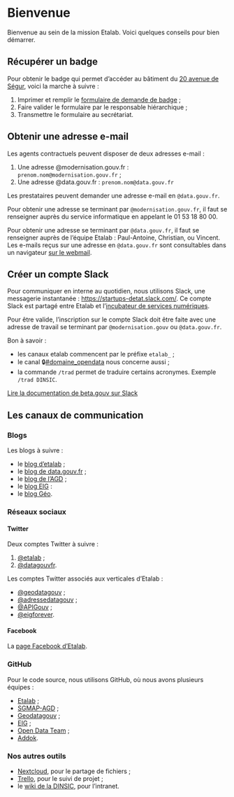 # Bienvenue

Bienvenue au sein de la mission Etalab. Voici quelques conseils pour bien démarrer.

## Récupérer un badge

Pour obtenir le badge qui permet d’accéder au bâtiment du [20 avenue de Ségur](https://adresse.data.gouv.fr/map?lng=2.30831&lat=48.8503&z=18), voici la marche à suivre&nbsp;:

1. Imprimer et remplir le [formulaire de demande de badge](https://raw.github.com/wiki/betagouv/beta.gouv.fr/files/formulaire.pdf)&nbsp;;
2. Faire valider le formulaire par le responsable hiérarchique&nbsp;;
3. Transmettre le formulaire au secrétariat.

## Obtenir une adresse e-mail

Les agents contractuels peuvent disposer de deux adresses e-mail&nbsp;:

1. Une adresse @modernisation.gouv.fr&nbsp;: `prenom.nom@modernisation.gouv.fr`&nbsp;;
2. Une adresse @data.gouv.fr&nbsp;: `prenom.nom@data.gouv.fr`

Les prestataires peuvent demander une adresse e-mail en `@data.gouv.fr`.

Pour obtenir une adresse se terminant par `@modernisation.gouv.fr`, il faut se renseigner auprès du service informatique en appelant le 01&nbsp;53&nbsp;18&nbsp;80&nbsp;00.

Pour obtenir une adresse se terminant par `@data.gouv.fr`, il faut se renseigner auprès de l’équipe Etalab&nbsp;: Paul-Antoine, Christian, ou Vincent. Les e-mails reçus sur une adresse en `@data.gouv.fr` sont consultables dans un navigateur [sur le webmail](https://webmail.data.gouv.fr).

## Créer un compte Slack

Pour communiquer en interne au quotidien, nous utilisons Slack, une messagerie instantanée&nbsp;: https://startups-detat.slack.com/. Ce compte Slack est partagé entre Etalab et l’[incubateur de services numériques](https://beta.gouv.fr/).

Pour être valide, l’inscription sur le compte Slack doit être faite avec une adresse de travail se terminant par `@modernisation.gouv` ou `@data.gouv.fr`.

Bon à savoir&nbsp;:

* les canaux etalab commencent par le préfixe `etalab_`&nbsp;;
* le canal 🔒[#domaine_opendata](https://startups-detat.slack.com/messages/C04QZ3S8H) nous concerne aussi&nbsp;;
* la commande `/trad` permet de traduire certains acronymes. Exemple `/trad DINSIC`.

[Lire la documentation de beta.gouv sur Slack](https://github.com/betagouv/beta.gouv.fr/wiki/Slack)

## Les canaux de communication

### Blogs

Les blogs à suivre&nbsp;:

* le [blog d’etalab](http://etalab.gouv.fr/)&nbsp;;
* le [blog de data.gouv.fr](https://www.data.gouv.fr/fr/posts/)&nbsp;;
* le [blog de l’AGD](https://agd.data.gouv.fr/)&nbsp;;
* le [blog EIG](https://entrepreneur-interet-general.etalab.gouv.fr/blog.html)&nbsp;:
* le [blog Géo](https://blog.geo.data.gouv.fr).

### Réseaux sociaux

#### Twitter

Deux comptes Twitter à suivre&nbsp;:

1. [@etalab](https://twitter.com/etalab)&nbsp;;
2. [@datagouvfr](https://twitter.com/datagouvfr).

Les comptes Twitter associés aux verticales d’Etalab&nbsp;:

* [@geodatagouv](https://twitter.com/geodatagouv)&nbsp;;
* [@adressedatagouv](https://twitter.com/adressedatagouv)&nbsp;;
* [@APIGouv](https://twitter.com/APIGouv)&nbsp;;
* [@eigforever](https://twitter.com/eigforever).

#### Facebook

La [page Facebook d’Etalab](https://www.facebook.com/etalab/).

### GitHub

Pour le code source, nous utilisons GitHub, où nous avons plusieurs équipes&nbsp;:

* [Etalab](https://github.com/etalab)&nbsp;;
* [SGMAP-AGD](https://github.com/sgmap-agd)&nbsp;;
* [Geodatagouv](https://github.com/geodatagouv)&nbsp;;
* [EIG](https://github.com/entrepreneur-interet-general)&nbsp;;
* [Open Data Team](https://github.com/opendatateam)&nbsp;;
* [Addok](https://github.com/addok).

### Nos autres outils

* [Nextcloud](https://nextcloud.data.gouv.fr), pour le partage de fichiers&nbsp;;
* [Trello](https://trello.com/etalab/home), pour le suivi de projet&nbsp;;
* le [wiki de la DINSIC](https://dinsic.xwiki.com/), pour l’intranet.
